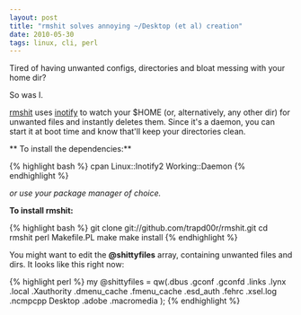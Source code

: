 ```yaml
---
layout: post
title: "rmshit solves annoying ~/Desktop (et al) creation"
date: 2010-05-30
tags: linux, cli, perl
---
```


Tired of having unwanted configs, directories and bloat messing with
your home dir?

So was I.

[rmshit](http://github.com/trapd00r/rmshit) uses
[inotify](http://en.wikipedia.org/wiki/Inotify) to watch your $HOME (or,
alternatively, any other dir) for unwanted files and instantly deletes
them. Since it's a daemon, you can start it at boot time and know
that'll keep your directories clean.

** To install the dependencies:**

{% highlight bash %}
cpan Linux::Inotify2 Working::Daemon
{% endhighlight %}

<i>or use your package manager of choice.</i>

**To install rmshit:**

{% highlight bash %}
git clone git://github.com/trapd00r/rmshit.git
cd rmshit
perl Makefile.PL
make
make install
{% endhighlight %}

You might want to edit the **@shittyfiles** array, containing unwanted files and dirs. 
It looks like this right now:

{% highlight perl %}
my @shittyfiles = qw(.dbus
                     .gconf
                     .gconfd
                     .links
                     .lynx
                     .local
                     .Xauthority
                     .dmenu_cache
                     .fmenu_cache
                     .esd_auth
                     .fehrc
                     .xsel.log
                     .ncmpcpp
                     Desktop
                     .adobe
                     .macromedia
                   );
{% endhighlight %}
